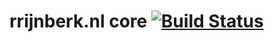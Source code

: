 # rrijnberk.nl core [![Build Status](https://travis-ci.org/rrijnberk-nl/core.svg?branch=master)](https://travis-ci.org/rrijnberk-nl/core)
